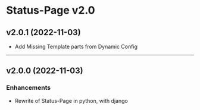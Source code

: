 # Status-Page v2.0

## v2.0.1 (2022-11-03)
* Add Missing Template parts from Dynamic Config

---

## v2.0.0 (2022-11-03)

### Enhancements
* Rewrite of Status-Page in python, with django
